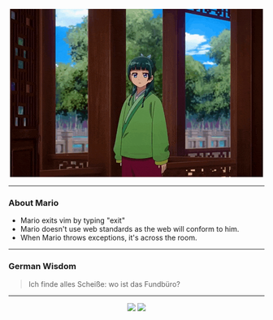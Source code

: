 <p align="center">
  <img src="assets/maomao.gif" />
</p>

---

### About Mario
- Mario exits vim by typing "exit"
- Mario doesn't use web standards as the web will conform to him.
- When Mario throws exceptions, it's across the room.

---

### German Wisdom
> Ich finde alles Scheiße: wo ist das Fundbüro?

---

<p align="center">
  <a>
    <img height="180em" src="https://github-readme-stats-eight-theta.vercel.app/api?username=Torfkopp&show_icons=true&theme=dark&include_all_commits=true&count_private=true"/>
  </a>
  <a href="https://github.com/Torfkopp?tab=repositories">
    <img height="180em" src="https://github-readme-stats-eight-theta.vercel.app/api/top-langs/?username=torfkopp&layout=compact&theme=dark&langs_count=8&hide=java"/>
  </a>
</p>

